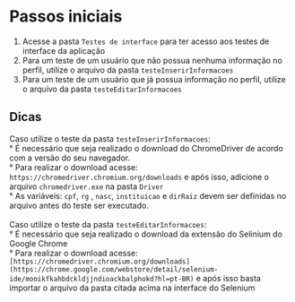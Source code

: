 # Passos iniciais

1. Acesse a pasta `Testes de interface` para ter acesso aos testes de interface da aplicação
2. Para um teste de um usuário que não possua nenhuma informação no perfil, utilize o arquivo da pasta `testeInserirInformacoes`
3. Para um teste de um usuário que já possua  informação no perfil, utilize o arquivo da pasta `testeEditarInformacoes`

## Dicas
Caso utilize o teste da pasta `testeInserirInformacoes`:<br>
° É necessário que seja realizado o download do ChromeDriver de acordo com a versão do seu navegador.<br>
° Para realizar o download acesse: `https://chromedriver.chromium.org/downloads` e após isso, adicione o arquivo `chromedriver.exe` na pasta `Driver`<br>
° As variáveis: `cpf`, `rg` , `nasc`, `instituicao` e `dirRaiz` devem ser definidas no arquivo antes do teste ser executado.<br><br>
Caso utilize o teste da pasta `testeEditarInformacoes`:<br>
° É necessário que seja realizado o download da extensão do Selinium do Google Chrome<br>
° Para realizar o download acesse: `[https://chromedriver.chromium.org/downloads](https://chrome.google.com/webstore/detail/selenium-ide/mooikfkahbdckldjjndioackbalphokd?hl=pt-BR)` e após isso basta importar o arquivo da pasta citada acima na interface do Selenium<br>
